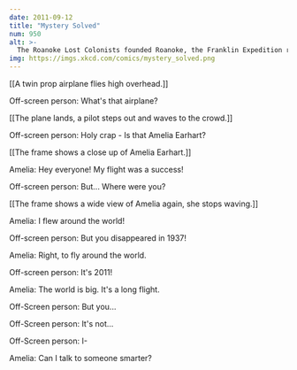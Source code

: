 ```yaml
---
date: 2011-09-12
title: "Mystery Solved"
num: 950
alt: >-
  The Roanoke Lost Colonists founded Roanoke, the Franklin Expedition reached the Pacific in 2009 when the Northwest Passage opened, and Jimmy Hoffa currently heads the Teamsters Union--he just started going by 'James'.
img: https://imgs.xkcd.com/comics/mystery_solved.png
---
```

[[A twin prop airplane flies high overhead.]]

Off-screen person: What's that airplane?

[[The plane lands, a pilot steps out and waves to the crowd.]]

Off-screen person: Holy crap - Is that Amelia Earhart?

[[The frame shows a close up of Amelia Earhart.]]

Amelia: Hey everyone! My flight was a success!

Off-screen person: But... Where were you?

[[The frame shows a wide view of Amelia again, she stops waving.]]

Amelia: I flew around the world!

Off-screen person: But you disappeared in 1937!

Amelia: Right, to fly around the world.

Off-screen person: It's 2011!

Amelia: The world is big. It's a long flight.

Off-Screen person: But you...

Off-Screen person: It's not...

Off-Screen person: I-

Amelia: Can I talk to someone smarter?

